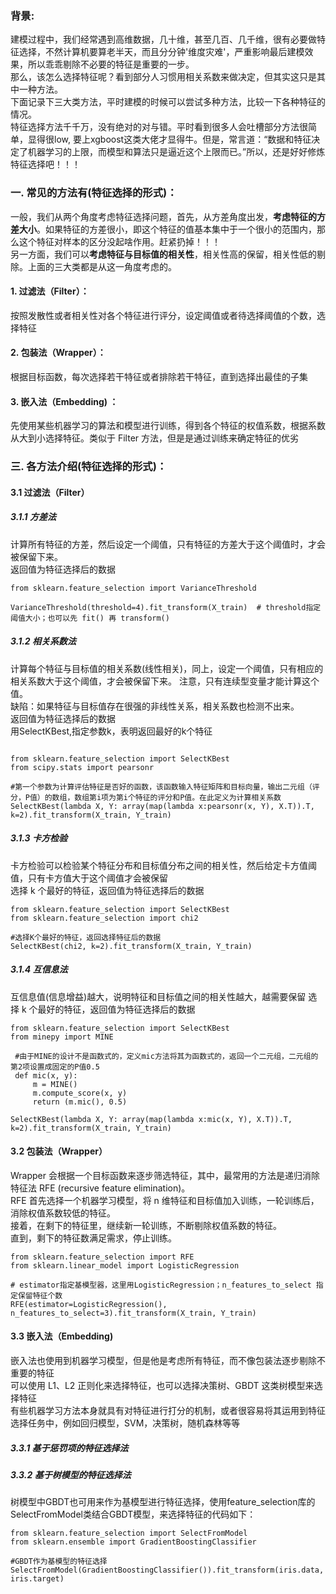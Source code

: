 ### 背景:  
建模过程中，我们经常遇到高维数据，几十维，甚至几百、几千维，很有必要做特征选择，不然计算机要算老半天，而且分分钟'维度灾难'，严重影响最后建模效果，所以乖乖剔除不必要的特征是重要的一步。            
那么，该怎么选择特征呢？看到部分人习惯用相关系数来做决定，但其实这只是其中一种方法。    
下面记录下三大类方法，平时建模的时候可以尝试多种方法，比较一下各种特征的情况。  
特征选择方法千千万，没有绝对的对与错。平时看到很多人会吐槽部分方法很简单，显得很low, 要上xgboost这类大佬才显得牛。但是，常言道：“数据和特征决定了机器学习的上限，而模型和算法只是逼近这个上限而已。”所以，还是好好修炼特征选择吧！！！     

### 一. 常见的方法有(特征选择的形式)：
一般，我们从两个角度考虑特征选择问题，首先，从方差角度出发，**考虑特征的方差大小**。如果特征的方差很小，即这个特征的值基本集中于一个很小的范围内，那么这个特征对样本的区分没起啥作用。赶紧扔掉！！！     
另一方面，我们可以**考虑特征与目标值的相关性**，相关性高的保留，相关性低的剔除。上面的三大类都是从这一角度考虑的。  
>
#### 1. 过滤法（Filter）：
按照发散性或者相关性对各个特征进行评分，设定阈值或者待选择阈值的个数，选择特征
#### 2. 包装法（Wrapper）：
根据目标函数，每次选择若干特征或者排除若干特征，直到选择出最佳的子集
#### 3. 嵌入法（Embedding) ：
先使用某些机器学习的算法和模型进行训练，得到各个特征的权值系数，根据系数从大到小选择特征。类似于 Filter 方法，但是是通过训练来确定特征的优劣
>
### 三. 各方法介绍(特征选择的形式)：
#### 3.1 过滤法（Filter）
##### 3.1.1 方差法
计算所有特征的方差，然后设定一个阈值，只有特征的方差大于这个阈值时，才会被保留下来。   
返回值为特征选择后的数据    
```
from sklearn.feature_selection import VarianceThreshold

VarianceThreshold(threshold=4).fit_transform(X_train)  # threshold指定阈值大小；也可以先 fit() 再 transform()
```
>
##### 3.1.2 相关系数法
计算每个特征与目标值的相关系数(线性相关)，同上，设定一个阈值，只有相应的相关系数大于这个阈值，才会被保留下来。
注意，只有连续型变量才能计算这个值。  
缺陷：如果特征与目标值存在很强的非线性关系，相关系数也检测不出来。  
返回值为特征选择后的数据    
用SelectKBest,指定参数k，表明返回最好的k个特征
```

from sklearn.feature_selection import SelectKBest
from scipy.stats import pearsonr

#第一个参数为计算评估特征是否好的函数，该函数输入特征矩阵和目标向量，输出二元组（评分，P值）的数组，数组第i项为第i个特征的评分和P值。在此定义为计算相关系数
SelectKBest(lambda X, Y: array(map(lambda x:pearsonr(x, Y), X.T)).T, k=2).fit_transform(X_train, Y_train)
```
>
##### 3.1.3 卡方检验
卡方检验可以检验某个特征分布和目标值分布之间的相关性，然后给定卡方值阈值，只有卡方值大于这个阈值才会被保留  
选择 k 个最好的特征，返回值为特征选择后的数据    
```
from sklearn.feature_selection import SelectKBest
from sklearn.feature_selection import chi2

#选择K个最好的特征，返回选择特征后的数据
SelectKBest(chi2, k=2).fit_transform(X_train, Y_train)
```
>
##### 3.1.4 互信息法
互信息值(信息增益)越大，说明特征和目标值之间的相关性越大，越需要保留
选择 k 个最好的特征，返回值为特征选择后的数据    
```
from sklearn.feature_selection import SelectKBest
from minepy import MINE
 
 #由于MINE的设计不是函数式的，定义mic方法将其为函数式的，返回一个二元组，二元组的第2项设置成固定的P值0.5
 def mic(x, y):
     m = MINE()
     m.compute_score(x, y)
     return (m.mic(), 0.5)

SelectKBest(lambda X, Y: array(map(lambda x:mic(x, Y), X.T)).T, k=2).fit_transform(X_train, Y_train)
```
>
#### 3.2 包装法（Wrapper）
Wrapper 会根据一个目标函数来逐步筛选特征，其中，最常用的方法是递归消除特征法 RFE (recursive feature elimination)。  
RFE 首先选择一个机器学习模型，将 n 维特征和目标值加入训练，一轮训练后，消除权值系数较低的特征。  
接着，在剩下的特征里，继续新一轮训练，不断剔除权值系数的特征。  
直到，剩下的特征数满足需求，停止训练。  
```
from sklearn.feature_selection import RFE
from sklearn.linear_model import LogisticRegression

# estimator指定基模型器，这里用LogisticRegression；n_features_to_select 指定保留特征个数
RFE(estimator=LogisticRegression(), n_features_to_select=3).fit_transform(X_train, Y_train) 
```

#### 3.3 嵌入法（Embedding) 
嵌入法也使用到机器学习模型，但是他是考虑所有特征，而不像包装法逐步剔除不重要的特征    
可以使用 L1、L2 正则化来选择特征，也可以选择决策树、GBDT 这类树模型来选择特征   
有些机器学习方法本身就具有对特征进行打分的机制，或者很容易将其运用到特征选择任务中，例如回归模型，SVM，决策树，随机森林等等

##### 3.3.1 基于惩罚项的特征选择法




>

##### 3.3.2 基于树模型的特征选择法　　
树模型中GBDT也可用来作为基模型进行特征选择，使用feature_selection库的SelectFromModel类结合GBDT模型，来选择特征的代码如下：
```
from sklearn.feature_selection import SelectFromModel
from sklearn.ensemble import GradientBoostingClassifier

#GBDT作为基模型的特征选择
SelectFromModel(GradientBoostingClassifier()).fit_transform(iris.data, iris.target)
```



